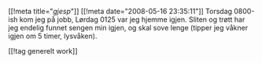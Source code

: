 [[!meta  title="*gjesp*"]]
[[!meta  date="2008-05-16 23:35:11"]]
Torsdag 0800-ish kom jeg på jobb, Lørdag 0125 var jeg hjemme igjen. Sliten og trøtt har jeg endelig funnet sengen min igjen, og skal sove lenge (tipper jeg våkner igjen om 5 timer, lysvåken).

[[!tag  generelt work]]